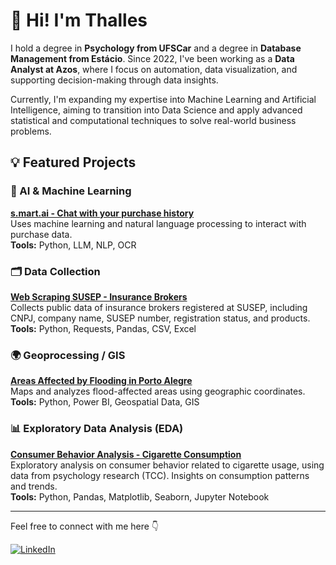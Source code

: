 # 👋 Hi! I'm Thalles

I hold a degree in **Psychology from UFSCar** and a degree in **Database Management from Estácio**. Since 2022, I've been working as a **Data Analyst at Azos**, where I focus on automation, data visualization, and supporting decision-making through data insights.

Currently, I'm expanding my expertise into Machine Learning and Artificial Intelligence, aiming to transition into Data Science and apply advanced statistical and computational techniques to solve real-world business problems.

## 💡 Featured Projects

### 🤖 AI & Machine Learning
[**s.mart.ai - Chat with your purchase history**](https://github.com/thallescunhadeoliveira/s.mart.ai)  
Uses machine learning and natural language processing to interact with purchase data.  
**Tools:** Python, LLM, NLP, OCR

### 🗂 Data Collection
[**Web Scraping SUSEP - Insurance Brokers**](https://github.com/thallescunhadeoliveira/Web-Scraping-Corretores-SUSEP)  
Collects public data of insurance brokers registered at SUSEP, including CNPJ, company name, SUSEP number, registration status, and products.  
**Tools:** Python, Requests, Pandas, CSV, Excel

### 🌍 Geoprocessing / GIS
[**Areas Affected by Flooding in Porto Alegre**](https://github.com/thallescunhadeoliveira/Levantamento-de-Localiza-es-Afetadas-pelas-Enchentes-POA-)  
Maps and analyzes flood-affected areas using geographic coordinates.  
**Tools:** Python, Power BI, Geospatial Data, GIS

### 📊 Exploratory Data Analysis (EDA)
[**Consumer Behavior Analysis - Cigarette Consumption**](https://github.com/thallescunhadeoliveira/Analise-de-Dados-Exploratoria-Sobre-Comportamento-do-Consumidor)  
Exploratory analysis on consumer behavior related to cigarette usage, using data from psychology research (TCC). Insights on consumption patterns and trends.  
**Tools:** Python, Pandas, Matplotlib, Seaborn, Jupyter Notebook


---

Feel free to connect with me here 👇

[![LinkedIn](https://img.shields.io/badge/LinkedIn-blue?logo=linkedin)](https://linkedin.com/in/thalles-cunha-de-oliveira)




<!--
- ### Hi there 👋

**thallescunhadeoliveira/thallescunhadeoliveira** is a ✨ _special_ ✨ repository because its `README.md` (this file) appears on your GitHub profile.

Here are some ideas to get you started:

- 🔭 I’m currently working on ...
- 🌱 I’m currently learning ...
- 👯 I’m looking to collaborate on ...
- 🤔 I’m looking for help with ...
- 💬 Ask me about ...
- 📫 How to reach me: ...
- 😄 Pronouns: ...
- ⚡ Fun fact: ...
-->
